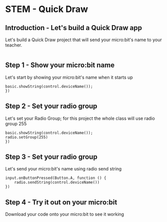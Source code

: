 # STEM - Quick Draw
## Introduction - Let's build a Quick Draw app 
Let's build a Quick Draw project that will send your micro:bit's name to your teacher.
```template
```
## Step 1 - Show your micro:bit name 
Let's start by showing your micro:bit's name when it starts up
```blocks
basic.showString(control.deviceName());
})
```

## Step 2 - Set your radio group
Let's set your Radio Group; for this project the whole class will use radio group 255
```blocks
basic.showString(control.deviceName());
radio.setGroup(255)
})
```
## Step 3 - Set your radio group
Let's send your micro:bit's name using radio send string
```blocks
input.onButtonPressed(Button.A, function () {
    radio.sendString(control.deviceName())
})
```
## Step 4 - Try it out on your micro:bit
Download your code onto your micro:bit to see it working

<script src="https://makecode.com/gh-pages-embed.js"></script><script>makeCodeRender("{{ site.makecode.home_url }}", "{{ site.github.owner_name }}/{{ site.github.repository_name }}");</script>

